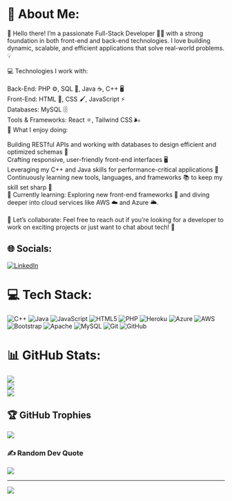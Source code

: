 # 💫 About Me:
👋 Hello there! I’m a passionate Full-Stack Developer 👨‍💻 with a strong foundation in both front-end and back-end technologies. I love building dynamic, scalable, and efficient applications that solve real-world problems. 💡<br><br>💻 Technologies I work with:<br><br>Back-End: PHP ⚙️, SQL 💾, Java ☕, C++ 🖥️<br>Front-End: HTML 🎨, CSS 🖌️, JavaScript ⚡ <br>Databases: MySQL 🗄️<br>Tools & Frameworks: React ⚛️, Tailwind CSS 🌬️<br>🔧 What I enjoy doing:<br><br>Building RESTful APIs and working with databases to design efficient and optimized schemas 🔄<br>Crafting responsive, user-friendly front-end interfaces 🖥️<br>Leveraging my C++ and Java skills for performance-critical applications 🚀<br>Continuously learning new tools, languages, and frameworks 📚 to keep my skill set sharp 🔪<br>🌱 Currently learning: Exploring new front-end frameworks 📲 and diving deeper into cloud services like AWS ☁️ and Azure 🌥️.<br><br>🚀 Let’s collaborate: Feel free to reach out if you’re looking for a developer to work on exciting projects or just want to chat about tech! 💬


## 🌐 Socials:
[![LinkedIn](https://img.shields.io/badge/LinkedIn-%230077B5.svg?logo=linkedin&logoColor=white)](https://linkedin.com/in/https://www.linkedin.com/in/anthony-maxmillan-9bbb722b2?utm_source=share&utm_campaign=share_via&utm_content=profile&utm_medium=android_app) 

# 💻 Tech Stack:
![C++](https://img.shields.io/badge/c++-%2300599C.svg?style=plastic&logo=c%2B%2B&logoColor=white) ![Java](https://img.shields.io/badge/java-%23ED8B00.svg?style=plastic&logo=openjdk&logoColor=white) ![JavaScript](https://img.shields.io/badge/javascript-%23323330.svg?style=plastic&logo=javascript&logoColor=%23F7DF1E) ![HTML5](https://img.shields.io/badge/html5-%23E34F26.svg?style=plastic&logo=html5&logoColor=white) ![PHP](https://img.shields.io/badge/php-%23777BB4.svg?style=plastic&logo=php&logoColor=white) ![Heroku](https://img.shields.io/badge/heroku-%23430098.svg?style=plastic&logo=heroku&logoColor=white) ![Azure](https://img.shields.io/badge/azure-%230072C6.svg?style=plastic&logo=microsoftazure&logoColor=white) ![AWS](https://img.shields.io/badge/AWS-%23FF9900.svg?style=plastic&logo=amazon-aws&logoColor=white) ![Bootstrap](https://img.shields.io/badge/bootstrap-%238511FA.svg?style=plastic&logo=bootstrap&logoColor=white) ![Apache](https://img.shields.io/badge/apache-%23D42029.svg?style=plastic&logo=apache&logoColor=white) ![MySQL](https://img.shields.io/badge/mysql-4479A1.svg?style=plastic&logo=mysql&logoColor=white) ![Git](https://img.shields.io/badge/git-%23F05033.svg?style=plastic&logo=git&logoColor=white) ![GitHub](https://img.shields.io/badge/github-%23121011.svg?style=plastic&logo=github&logoColor=white)
# 📊 GitHub Stats:
![](https://github-readme-stats.vercel.app/api?username=BradleyMaxmillan&theme=tokyonight&hide_border=true&include_all_commits=true&count_private=true)<br/>
![](https://nirzak-streak-stats.vercel.app/?user=BradleyMaxmillan&theme=tokyonight&hide_border=true)<br/>
![](https://github-readme-stats.vercel.app/api/top-langs/?username=BradleyMaxmillan&theme=tokyonight&hide_border=true&include_all_commits=true&count_private=true&layout=compact)

## 🏆 GitHub Trophies
![](https://github-profile-trophy.vercel.app/?username=BradleyMaxmillan&theme=radical&no-frame=false&no-bg=true&margin-w=4)

### ✍️ Random Dev Quote
![](https://quotes-github-readme.vercel.app/api?type=horizontal&theme=radical)

---
[![](https://visitcount.itsvg.in/api?id=BradleyMaxmillan&icon=0&color=0)](https://visitcount.itsvg.in)

<!-- Proudly created with GPRM ( https://gprm.itsvg.in ) -->
<!---
BradleyMaxmillan/BradleyMaxmillan is a ✨ special ✨ repository because its `README.md` (this file) appears on your GitHub profile.
You can click the Preview link to take a look at your changes.
--->
